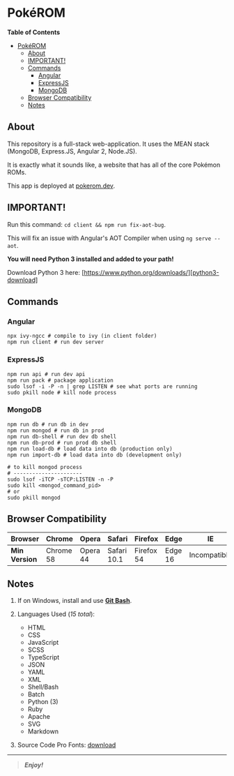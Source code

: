 [comment]: # 'Begin README.md'

# Pok&eacute;ROM

**Table of Contents**

<!-- TOC -->

- [Pok&eacute;ROM](#pokeacuterom)
  - [About](#about)
  - [IMPORTANT!](#important)
  - [Commands](#commands)
    - [Angular](#angular)
    - [ExpressJS](#expressjs)
    - [MongoDB](#mongodb)
  - [Browser Compatibility](#browser-compatibility)
  - [Notes](#notes)

<!-- /TOC -->

## About

This repository is a full-stack web-application. It uses the MEAN stack (MongoDB, Express.JS, Angular 2, Node.JS).

It is exactly what it sounds like, a website that has all of the core Pok&eacute;mon ROMs.

This app is deployed at [pokerom.dev](http://pokerom.dev).

## IMPORTANT!

Run this command: `cd client && npm run fix-aot-bug`.

This will fix an issue with Angular's AOT Compiler when using `ng serve --aot`.

**You will need Python 3 installed and added to your path!**

Download Python 3 here: [https://www.python.org/downloads/][python3-download]

## Commands

### Angular

```shell script
npx ivy-ngcc # compile to ivy (in client folder)
npm run client # run dev server
```

### ExpressJS

```shell script
npm run api # run dev api
npm run pack # package application
sudo lsof -i -P -n | grep LISTEN # see what ports are running 
sudo pkill node # kill node process
```

### MongoDB

```shell script
npm run db # run db in dev
npm run mongod # run db in prod
npm run db-shell # run dev db shell
npm run db-prod # run prod db shell
npm run load-db # load data into db (production only)
npm run import-db # load data into db (development only)

# to kill mongod process
# ----------------------
sudo lsof -iTCP -sTCP:LISTEN -n -P
sudo kill <mongod_command_pid>
# or
sudo pkill mongod
```

## Browser Compatibility

| Browser         | Chrome    | Opera    | Safari      | Firefox    | Edge    | IE           |
| --------------- | --------- | -------- | ----------- | ---------- | ------- | ------------ |
| **Min Version** | Chrome 58 | Opera 44 | Safari 10.1 | Firefox 54 | Edge 16 | Incompatible |

## Notes

1. If on Windows, install and use **[Git Bash][git-scm]**.
2. Languages Used (_15 total_):

    - HTML
    - CSS
    - JavaScript
    - SCSS
    - TypeScript
    - JSON
    - YAML
    - XML
    - Shell/Bash
    - Batch
    - Python (3)
    - Ruby
    - Apache
    - SVG
    - Markdown

3. Source Code Pro Fonts: [download][source-code-pro-fonts-download]

[python3-download]: <https://www.python.org/downloads/> 'Download Python 3'
[git-scm]: <https://git-scm.com> 'Git Version Control Website'
[source-code-pro-fonts-download]: <https://onedrive.live.com/download?cid=093DC4D54812866B&resid=93DC4D54812866B%21106790&authkey=AGxEetnlDbFwcBA> 'Source Code Pro Fonts Download (Direct Download)'

---

> _**Enjoy!**_

[comment]: # 'End README.md'
